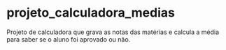 # projeto_calculadora_medias
Projeto de calculadora que grava as notas das matérias e calcula a média para saber se o aluno foi aprovado ou não.
